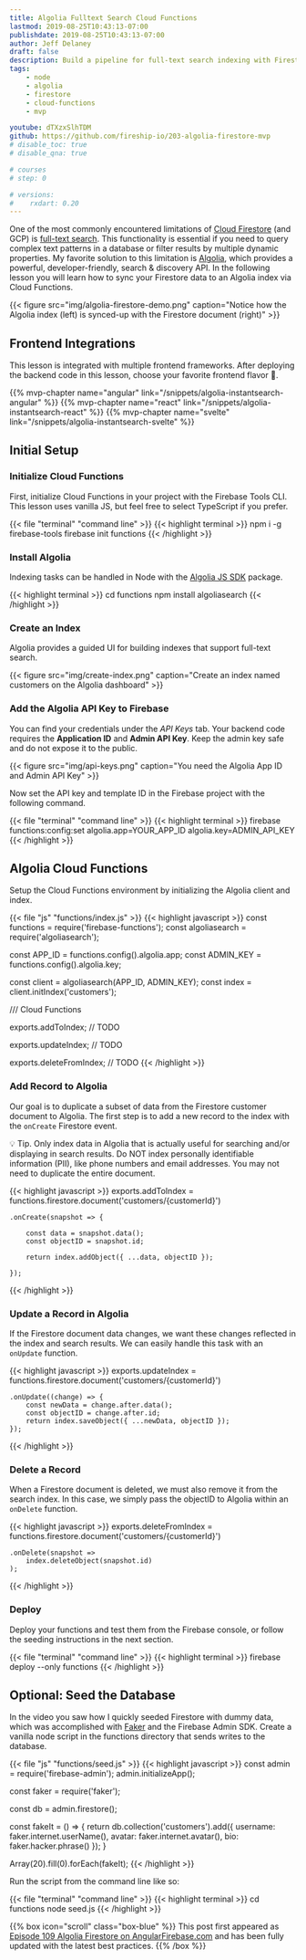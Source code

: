 ```yaml
---
title: Algolia Fulltext Search Cloud Functions
lastmod: 2019-08-25T10:43:13-07:00
publishdate: 2019-08-25T10:43:13-07:00
author: Jeff Delaney
draft: false
description: Build a pipeline for full-text search indexing with Firestore Cloud Functions
tags: 
    - node
    - algolia
    - firestore
    - cloud-functions
    - mvp

youtube: dTXzxSlhTDM
github: https://github.com/fireship-io/203-algolia-firestore-mvp
# disable_toc: true
# disable_qna: true

# courses
# step: 0

# versions:
#    rxdart: 0.20
---
```


One of the most commonly encountered limitations of [Cloud Firestore](https://firebase.google.com/docs/firestore) (and GCP) is [full-text search](https://en.wikipedia.org/wiki/Full-text_search). This functionality is essential if you need to query complex text patterns in a database or filter results by multiple dynamic properties. My favorite solution to this limitation is [Algolia](https://www.algolia.com/), which provides a powerful, developer-friendly, search & discovery API. In the following lesson you will learn how to sync your Firestore data to an Algolia index via Cloud Functions. 


{{< figure src="img/algolia-firestore-demo.png" caption="Notice how the Algolia index (left) is synced-up with the Firestore document (right)" >}}

## Frontend Integrations

This lesson is integrated with multiple frontend frameworks. After deploying the backend code in this lesson, choose your favorite frontend flavor 🍧. 

<nav>
    {{% mvp-chapter name="angular" link="/snippets/algolia-instantsearch-angular" %}}
    {{% mvp-chapter name="react" link="/snippets/algolia-instantsearch-react" %}}
    <!-- {{% mvp-chapter name="vue" link="/snippets/algolia-instantsearch-vue" %}} -->
    {{% mvp-chapter name="svelte" link="/snippets/algolia-instantsearch-svelte" %}}
    <!-- {{% mvp-chapter name="flutter" link="/snippets/algolia-instantsearch-flutter" %}} -->
</nav>

## Initial Setup

### Initialize Cloud Functions

First, initialize Cloud Functions in your project with the Firebase Tools CLI. This lesson uses vanilla JS, but feel free to select TypeScript if you prefer. 

{{< file "terminal" "command line" >}}
{{< highlight terminal >}}
npm i -g firebase-tools
firebase init functions
{{< /highlight >}}

### Install Algolia

Indexing tasks can be handled in Node with the [Algolia JS SDK](https://www.algolia.com/doc/api-client/getting-started/install/javascript/?language=javascript) package. 

{{< highlight terminal >}}
cd functions
npm install algoliasearch
{{< /highlight >}}

### Create an Index

Algolia provides a guided UI for building indexes that support full-text search. 

{{< figure src="img/create-index.png" caption="Create an index named customers on the Algolia dashboard" >}}

### Add the Algolia API Key to Firebase

You can find your credentials under the *API Keys* tab. Your backend code requires the **Application ID** and **Admin API Key**. Keep the admin key safe and do not expose it to the public. 

{{< figure src="img/api-keys.png" caption="You need the Algolia App ID and Admin API Key" >}}

Now set the API key and template ID in the Firebase project with the following command. 

{{< file "terminal" "command line" >}}
{{< highlight terminal >}}
firebase functions:config:set algolia.app=YOUR_APP_ID algolia.key=ADMIN_API_KEY
{{< /highlight >}}

## Algolia Cloud Functions

Setup the Cloud Functions environment by initializing the Algolia client and index. 

{{< file "js" "functions/index.js" >}}
{{< highlight javascript >}}
const functions = require('firebase-functions');
const algoliasearch = require('algoliasearch');

const APP_ID = functions.config().algolia.app;
const ADMIN_KEY = functions.config().algolia.key;

const client = algoliasearch(APP_ID, ADMIN_KEY);
const index = client.initIndex('customers');

/// Cloud Functions

exports.addToIndex; // TODO

exports.updateIndex; // TODO

exports.deleteFromIndex; // TODO
{{< /highlight >}}

### Add Record to Algolia

Our goal is to duplicate a subset of data from the Firestore customer document to Algolia. The first step is to add a new record to the index with the `onCreate` Firestore event. 

💡 Tip. Only index data in Algolia that is actually useful for searching and/or displaying in search results. Do NOT index personally identifiable information (PII), like phone numbers and email addresses. You may not need to duplicate the entire document. 

{{< highlight javascript >}}
exports.addToIndex = functions.firestore.document('customers/{customerId}')

    .onCreate(snapshot => {

        const data = snapshot.data();
        const objectID = snapshot.id;

        return index.addObject({ ...data, objectID });

    });
{{< /highlight >}}

### Update a Record in Algolia

If the Firestore document data changes, we want these changes reflected in the index and search results. We can easily handle this task with an `onUpdate` function. 

{{< highlight javascript >}}
exports.updateIndex = functions.firestore.document('customers/{customerId}')

    .onUpdate((change) => {
        const newData = change.after.data();
        const objectID = change.after.id;
        return index.saveObject({ ...newData, objectID });
    });
{{< /highlight >}}

### Delete a Record

When a Firestore document is deleted, we must also remove it from the search index. In this case, we simply pass the objectID to Algolia within an `onDelete` function.  

{{< highlight javascript >}}
exports.deleteFromIndex = functions.firestore.document('customers/{customerId}')

    .onDelete(snapshot => 
        index.deleteObject(snapshot.id)
    );
{{< /highlight >}}

### Deploy

Deploy your functions and test them from the Firebase console, or follow the seeding instructions in the next section. 

{{< file "terminal" "command line" >}}
{{< highlight terminal >}}
firebase deploy --only functions
{{< /highlight >}}

## Optional: Seed the Database

In the video you saw how I quickly seeded Firestore with dummy data, which was accomplished with [Faker](https://github.com/marak/Faker.js/) and the Firebase Admin SDK. Create a vanilla node script in the functions directory that sends writes to the database. 

{{< file "js" "functions/seed.js" >}}
{{< highlight javascript >}}
const admin = require('firebase-admin');
admin.initializeApp();

const faker = require('faker');

const db = admin.firestore();

const fakeIt = () => {
    return db.collection('customers').add({
        username: faker.internet.userName(),
        avatar: faker.internet.avatar(),
        bio: faker.hacker.phrase()
    });
}

Array(20).fill(0).forEach(fakeIt);
{{< /highlight >}}

Run the script from the command line like so:

{{< file "terminal" "command line" >}}
{{< highlight terminal >}}
cd functions
node seed.js
{{< /highlight >}}

{{% box icon="scroll" class="box-blue" %}}
This post first appeared as [Episode 109 Algolia Firestore on AngularFirebase.com](https://angularfirebase.com/lessons/algolia-firestore-quickstart-with-firebase-cloud-functions/) and has been fully updated with the latest best practices. 
{{% /box %}}